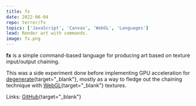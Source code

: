 ```yaml
---
title: fx
date: 2022-06-04
repo: terror/fx
topics: ['JavaScript', 'Canvas', 'WebGL', 'Languages']
lead: Render art with commands.
image: fx.png
---
```


**fx** is a simple command-based language for producing art based on texture
input/output chaining.

This was a side experiment done before implementing GPU acceleration for
[degenerate](https://github.com/casey/degenerate){target="\_blank"}, mostly as a
way to fledge out the chaining technique with
[WebGL](https://developer.mozilla.org/en-US/docs/Web/API/WebGL_API){target="\_blank"}
textures.

Links: [GitHub](https://github.com/terror/fx){target="\_blank"}
